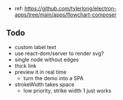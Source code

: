 - ref: https://github.com/tylerlong/electron-apps/tree/main/apps/flowchart-composer

## Todo

- custom label text
- use react-dom/server to render svg?
- single node without edges
- thick link
- preview it in real time
  - turn the demo into a SPA
- strokeWidth takes space
  - low priority, strike width 1 just works
